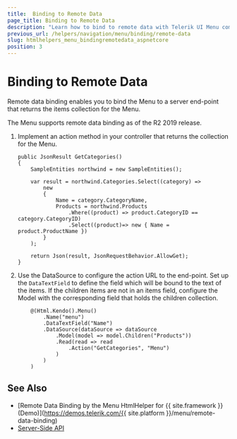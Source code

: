 ```yaml
---
title:  Binding to Remote Data
page_title: Binding to Remote Data
description: "Learn how to bind to remote data with Telerik UI Menu component for {{ site.framework }}."
previous_url: /helpers/navigation/menu/binding/remote-data
slug: htmlhelpers_menu_bindingremotedata_aspnetcore
position: 3
---
```


# Binding to Remote Data

Remote data binding enables you to bind the Menu to a server end-point that returns the items collection for the Menu.

The Menu supports remote data binding as of the R2 2019 release.

1. Implement an action method in your controller that returns the collection for the Menu.

    ```
    public JsonResult GetCategories()
    {
        SampleEntities northwind = new SampleEntities();

        var result = northwind.Categories.Select((category) =>
            new
            {
                Name = category.CategoryName,
                Products = northwind.Products
                    .Where((product) => product.CategoryID == category.CategoryID)
                    .Select((product)=> new { Name = product.ProductName })
            }
        );

        return Json(result, JsonRequestBehavior.AllowGet);
    }
    ```

1. Use the DataSource to configure the action URL to the end-point. Set up the `DataTextField` to define the field which will be bound to the text of the items. If the children items are not in an items field, configure the Model with the corresponding field that holds the children collection.

    ```HtmlHelper
        @(Html.Kendo().Menu()
            .Name("menu")
            .DataTextField("Name")
            .DataSource(dataSource => dataSource
                .Model(model => model.Children("Products"))
                .Read(read => read
                    .Action("GetCategories", "Menu")
                )
            )
        )
    ```

## See Also

* [Remote Data Binding by the Menu HtmlHelper for {{ site.framework }} (Demo)](https://demos.telerik.com/{{ site.platform }}/menu/remote-data-binding)
* [Server-Side API](/api/menu)
